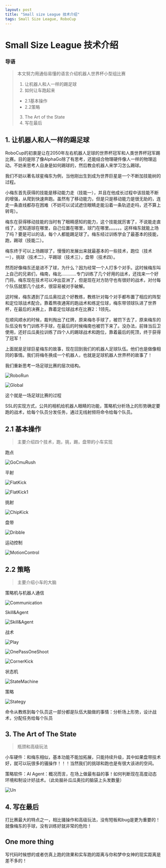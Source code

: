 ```yaml
---
layout: post
title: "Small size League 技术介绍"
tags: Small Size League, RoboCup
---
```


# Small Size League 技术介绍
### 导语
>本文努力用通俗易懂的语言介绍机器人世界杯小型组比赛  
>1. 让机器人和人一样的踢足球
>2. 如何让车跑起来
> * 2.1基本操作  
> * 2.2策略  
>3. The Art of the State
>4. 写在最后  


## 1. 让机器人和人一样的踢足球
RoboCup的初衷是让在2050年左右机器人足球的世界杯冠军和人类世界杯冠军踢比赛。目的是除了像AlphaGo除了有思考，还能结合物理硬件像人一样的物理运动。不妨来思考人自身是如何踢球的，然后教会机器人来学习怎么踢球。  
  
  
我们不妨以著名球星梅东为例，当他刚出生到成为世界巨星是一个不断加技能树的过程。  
    
    
小梅东首先获得的技能是移动能力走（技能一），并且在他成长过程中该技能不断的增强，从爬到快速奔跑。虽然有了移动能力，但是只是移动能力是很无助的，连走一条直线都存在困难（不妨可以试试遮住眼睛走能沿着一条轨迹走吗，还不算上转弯）。  
  
    
   梅东在获得移动技能的当时有了眼睛感知的能力，这个技能就厉害了，不说能走直线了，还知道球在哪里，自己位置在哪里，球门在哪里。。。。。。这样梅东就能上场了吗？要是可以的话，每个人都能踢足球了。梅东经过训练学会了最基本的技能，跑，踢球（技能二）。  
     
       
梅东终于可以上场踢球了，慢慢的发展出来就最基本的一些技术，跑位（技术一），挑球（技术二），平踢球（技术三），盘带（技术四）。  
        
          
然而好像梅东还是进不了球，为什么？因为经常一个人打多个对手。这时候梅东叫上自己的兄弟们，梅南，梅北…………专门训练了几个好用的战术，还找来一个好门将。梅东现在技术可以冲出亚洲了，但是现在对方防守也有很好的战术，对付每个队伍就那几个战术，很容易被对手破解。 
      
这时候，梅东遇到了瓜瓜奥拉这个好教练，教练针对每个对手都布置了相应的阵型和定位球战术配合。靠着熬夜通宵的跑战术和练定位球，梅东带领球队进了世界杯，在最后的决赛上，靠着定位球战术在比赛2：1领先。  
  
  
在顺风顺水的时候，裁判掏出了红牌，原来梅冬手球了，被罚下去了，原来梅东的队伍没有专门训练不手球，在最后的时候梅南也被罚下来了。没办法，前锋当后卫使用，还好瓜瓜奥拉训练了四个人的踢球战术和跑位，靠着最后的死顶，终于获得了冠军！   
  
  
上面就是足球巨星梅东的故事，现在回到我们的机器人足球队伍。他们也是做像相同的事情。我们将梅冬换成一个机器人，也就是足球机器人世界杯的故事了！  
  
  
我们重新思考一场足球比赛的层次结构。  

![RoboRun](https://src-ssl.github.io/assets/RoboRun.png)  

![Global](https://src-ssl.github.io/assets/Global.png)  

这个就是一场足球比赛的过程  

SSL的实现方式，公共的相机给机器人眼睛的功能，策略机分析场上的形势确定要跑的战术，给每个队员分发任务，通过无线射频将命令给每个队员。  

## 2.1 基本操作
>主要介绍四个技术，跑，挑，踢，盘带的小车实现  

跑点  

![GoCmuRush](https://src-ssl.github.io/assets/GoCmuRush.gif)  

平射  

![FlatKick](https://src-ssl.github.io/assets/FlatKick.gif)  

![FlatKick1](https://src-ssl.github.io/assets/FlatKick1.gif)  

挑射  

![ChipKick](https://src-ssl.github.io/assets/ChipKick.gif)  

盘带  

![Dribble](https://src-ssl.github.io/assets/Dribble.gif)  


运动控制  

![MotionControl](https://src-ssl.github.io/assets/MotionControl.gif)  


## 2.2 策略
>主要介绍小车的大脑  

策略机与机器人通信  

![Communication](https://src-ssl.github.io/assets/Communication.gif)  

Skill&Agent  

![Skill&Agent](https://src-ssl.github.io/assets/Skill&Agent.gif)  

战术  

![Play](https://src-ssl.github.io/assets/Play.gif)  

![OnePassOneShoot](https://src-ssl.github.io/assets/OnePassOneShoot.gif)  

![CornerKick](https://src-ssl.github.io/assets/CornerKick.gif)  

状态机  

![StateMachine](https://src-ssl.github.io/assets/StateMachine.gif)  

策略  

![Stategy](https://src-ssl.github.io/assets/Stategy.gif)  

命令从教练到每个队员这一部分都是队伍大脑做的事情：分析场上形势，设计战术，分配任务给每个队员


## 3. The Art of The State
>瓶颈和高级玩法  

小车硬件：和梅东相似，基本功能不能加拓展，只能持续升级，其中如果盘带技术好，就可以玩很多的骚操作！！！当然我们的挑球和跑也是有很大该进的空间。  
  
  
策略软件：AI Agent：概况而言，在场上做最有益的事！如何判断现在高度动态环境和制设计好战术。（此处脑补瓜瓜奥拉的脑袋上头发数量） 

![Un](https://src-ssl.github.io/assets/革命尚未成功,同志仍需努力.png)  

## 4. 写在最后
打比赛最大的特点之一，相比骚操作和高级玩法，没有短板和bug是更为重要的！就像梅东的手球，没有训练好就非常的危险！  

## One more thing
写代码时候想的或者仿真上跑的效果和实车跑的距离与你和梦中女神的现实距离是差不多的！
